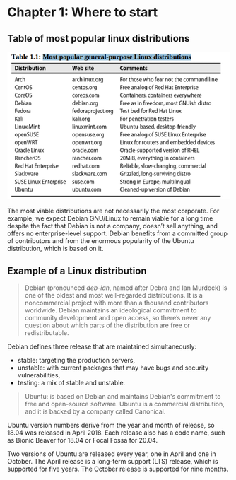 # Chapter 1: Where to start

## Table of most popular linux distributions

![table](./data/table-of-linux-distros.png)

The most viable distributions are not necessarily the most corporate. For example, we expect Debian GNU/Linux to remain viable for a long time despite the fact that Debian is not a company, doesn’t sell anything, and offers no enterprise-level support. Debian benefits from a committed group of contributors and from the enormous popularity of the Ubuntu distribution, which is based on it.

## Example of a Linux distribution

> Debian (pronounced *deb-ian*, named after Debra and Ian Murdock) is one of the oldest and most well-regarded distributions. It is a noncommercial project with more than a thousand contributors worldwide. Debian maintains an ideological commitment to community development and open access, so there’s never any question about which parts of the distribution are free or redistributable.

Debian defines three release that are maintained simultaneously:

- stable: targeting the production servers,
- unstable: with current packages that may have bugs and security vulnerabilities,
- testing: a mix of stable and unstable.


> Ubuntu: is based on Debian and maintains Debian's commitment to free and open-source software. Ubuntu is a commercial distribution, and it is backed by a company called Canonical.

Ubuntu version numbers derive from the year and month of release, so 18.04 was released in April 2018. Each release also has a code name, such as Bionic Beaver for 18.04 or Focal Fossa for 20.04.

Two versions of Ubuntu are released every year, one in April and one in October. The April release is a long-term support (LTS) release, which is supported for five years. The October release is supported for nine months.

